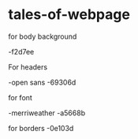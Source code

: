 # tales-of-webpage

for body background

-f2d7ee

For headers

-open sans
-69306d

for font

-merriweather
-a5668b

for borders
-0e103d
